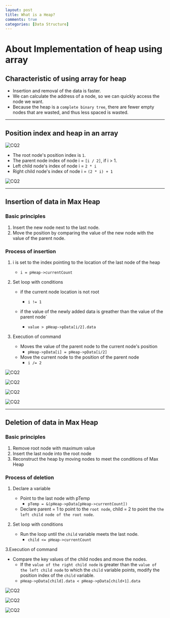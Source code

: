 ```yaml
---
layout: post
title: What is a Heap?
comments: true
categories: [Data Structure]
---
```


# About Implementation of heap using array

## Characteristic of using array for heap

- Insertion and removal of the data is faster.
- We can calculate the address of a node, so we can quickly access the node we want.
- Because the heap is a `complete binary tree`, there are fewer empty nodes that are wasted, and thus less spaced is wasted.

---

## Position index and heap in an array

![CQ2](/public/images/2heap1.PNG)

- The root node's position index is `1`.
- The parent node index of node i = `[i / 2]`, if i > 1.
- Left child node's index of node i = `2 * i`
- Right child node's index of node i = `(2 * i) + 1`

![CQ2](/public/images/2heap2.PNG)

---

## Insertion of data in Max Heap

### Basic principles

1. Insert the new node next to the last node.
2. Move the position by comparing the value of the new node with the value of the parent node.

### Process of insertion

1. i is set to the index pointing to the location of the last node of the heap

   - `i = pHeap->currentCount`

2. Set loop with conditions

   - if the current node location is not root
     - `i != 1`
   - if the value of the newly added data is greather than the value of the parent node`

     - `value > pHeap->pData[i/2].data`

3. Execution of command
   - Moves the value of the parent node to the current node's position
     - `pHeap->pData[i] = pHeap->pData[i/2]`
   - Move the current node to the position of the parent node
     - `i /= 2`

![CQ2](/public/images/2heap3.PNG)

![CQ2](/public/images/2heap4.PNG)

![CQ2](/public/images/2heap5.PNG)

![CQ2](/public/images/2heap8.PNG)

---

## Deletion of data in Max Heap

### Basic principles

1. Remove root node with maximum value
2. Insert the last node into the root node
3. Reconstruct the heap by moving nodes to meet the conditions of Max Heap

### Process of deletion

1. Declare a variable

   - Point to the last node with pTemp
     - `pTemp = &(pHeap->pData[pHeap->currentCount])`
   - Declare parent = 1 to point to the `root node`, child = 2 to point the `the left child node of the root node`.

2. Set loop with conditions
   - Run the loop until the `child` variable meets the last node.
     - `child <= pHeap->currentCount`

3.Execution of command

- Compare the key values of the child nodes and move the nodes.
  - If the `value of the right child node` is greater than the `value of the left child node` to which the `child` variable points, modify the position index of the `child` variable.
  - `pHeap->pData[child].data < pHeap->pData[child+1].data`

![CQ2](/public/images/2heap6.PNG)

![CQ2](/public/images/2heap7.PNG)

![CQ2](/public/images/2heap9.PNG)
